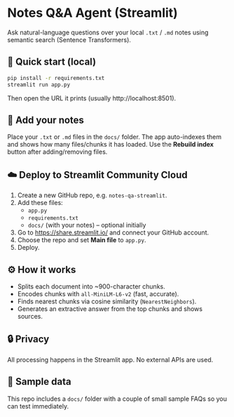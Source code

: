 # Notes Q&A Agent (Streamlit)

Ask natural-language questions over your local `.txt` / `.md` notes using semantic search (Sentence Transformers).

## 🚀 Quick start (local)
```bash
pip install -r requirements.txt
streamlit run app.py
```
Then open the URL it prints (usually http://localhost:8501).

## 📂 Add your notes
Place your `.txt` or `.md` files in the `docs/` folder. The app auto-indexes them and shows how many files/chunks it has loaded. Use the **Rebuild index** button after adding/removing files.

## ☁️ Deploy to Streamlit Community Cloud
1. Create a new GitHub repo, e.g. `notes-qa-streamlit`.
2. Add these files:
   - `app.py`
   - `requirements.txt`
   - `docs/` (with your notes) – optional initially
3. Go to https://share.streamlit.io/ and connect your GitHub account.
4. Choose the repo and set **Main file** to `app.py`.
5. Deploy.

## ⚙️ How it works
- Splits each document into ~900-character chunks.
- Encodes chunks with `all-MiniLM-L6-v2` (fast, accurate).
- Finds nearest chunks via cosine similarity (`NearestNeighbors`).
- Generates an extractive answer from the top chunks and shows sources.

## 🔒 Privacy
All processing happens in the Streamlit app. No external APIs are used.

## 🧪 Sample data
This repo includes a `docs/` folder with a couple of small sample FAQs so you can test immediately.

